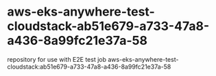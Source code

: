 # aws-eks-anywhere-test-cloudstack-ab51e679-a733-47a8-a436-8a99fc21e37a-58
repository for use with E2E test job aws-eks-anywhere-test-cloudstack:ab51e679-a733-47a8-a436-8a99fc21e37a-58
